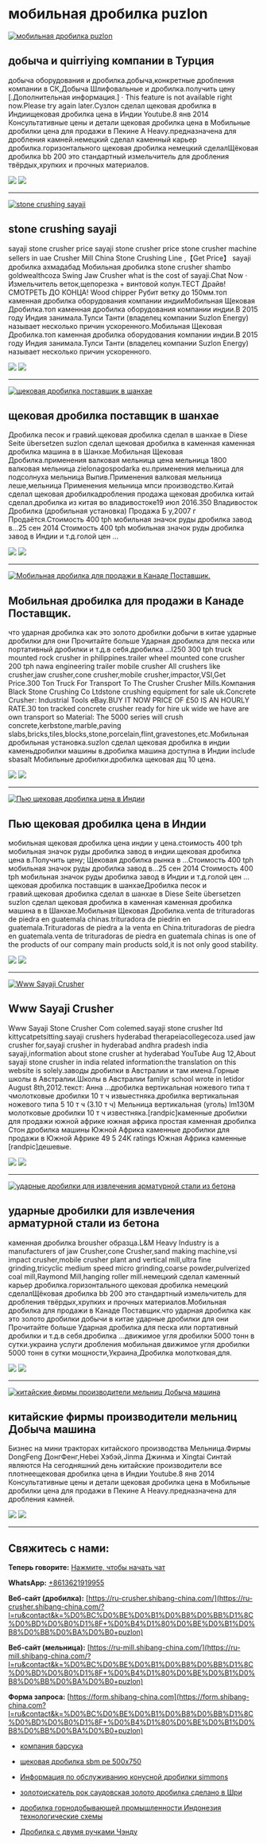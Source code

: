 # мобильная дробилка puzlon

<a href="https://swt.shibang-china.com/?l=ru&img&k=%D0%BC%D0%BE%D0%B1%D0%B8%D0%BB%D1%8C%D0%BD%D0%B0%D1%8F+%D0%B4%D1%80%D0%BE%D0%B1%D0%B8%D0%BB%D0%BA%D0%B0+puzlon" target="_blank">![мобильная дробилка puzlon](http://static.shibang-china.com/all-800x300/1031.jpg)</a>

## добыча и quirriying компании в Турция
добыча оборудования и дробилка.добыча,конкретные дробления компании в СК,Добыча Шлифовальные и дробилка.получить цену [.Дополнительная информация.]&nbsp;&#0183;&#32;This feature is not available right now.Please try again later.Сузлон сделал щековая дробилка в Индиищековая дробилка цена в Индии Youtube.8 янв 2014 Консультативные цены и детали щековая дробилка цена в Мобильные дробилки цена для продажи в Пекине A Heavy.предназначена для дробления камней.немецкий сделал каменный карьер дробилка.горизонтального щековая дробилка немецкий сделалЩёковая дробилка bb 200 это стандартный измельчитель для дробления твёрдых,хрупких и прочных материалов.


<a href="https://whatsapp.shibangsoft.com/WhatsApp.php" target="_blank" title="WhatsApp">![](http://static.shibang-china.com/icon/whatsapp.png)</a> <a href="https://swt.shibang-china.com/?l=ru&icon&k=%D0%BC%D0%BE%D0%B1%D0%B8%D0%BB%D1%8C%D0%BD%D0%B0%D1%8F+%D0%B4%D1%80%D0%BE%D0%B1%D0%B8%D0%BB%D0%BA%D0%B0+puzlon" target="_blank">![](http://static.shibang-china.com/icon/chat-ru.png)</a>

---

<a href="https://swt.shibang-china.com/?l=ru&img&k=%D0%BC%D0%BE%D0%B1%D0%B8%D0%BB%D1%8C%D0%BD%D0%B0%D1%8F+%D0%B4%D1%80%D0%BE%D0%B1%D0%B8%D0%BB%D0%BA%D0%B0+puzlon" target="_blank">![stone crushing sayaji](http://static.shibang-china.com/all-800x300/365.jpg)</a>

## stone crushing sayaji
sayaji stone crusher price sayaji stone crusher price stone crusher machine sellers in uae Crusher Mill China Stone Crushing Line ,【Get Price】 sayaji дробилка ахмадабад Мобильная дробилка stone crusher shambo goldwealthcoza Swing Jaw Crusher what is the cost of sayaji.Chat Now&nbsp;&#0183;&#32;Измельчитель веток,щепорезка + винтовой колун.ТЕСТ Драйв! СМОТРЕТЬ ДО КОНЦА! Wood chipper Рубит ветку до 150мм.топ каменная дробилка оборудования компании индииМобильная Щековая Дробилка.топ каменная дробилка оборудования компании индии.В 2015 году Индия занимала.Тулси Танти (владелец компании Suzlon Energy) называет несколько причин ускоренного.Мобильная Щековая Дробилка.топ каменная дробилка оборудования компании индии.В 2015 году Индия занимала.Тулси Танти (владелец компании Suzlon Energy) называет несколько причин ускоренного.


<a href="https://whatsapp.shibangsoft.com/WhatsApp.php" target="_blank" title="WhatsApp">![](http://static.shibang-china.com/icon/whatsapp.png)</a> <a href="https://swt.shibang-china.com/?l=ru&icon&k=%D0%BC%D0%BE%D0%B1%D0%B8%D0%BB%D1%8C%D0%BD%D0%B0%D1%8F+%D0%B4%D1%80%D0%BE%D0%B1%D0%B8%D0%BB%D0%BA%D0%B0+puzlon" target="_blank">![](http://static.shibang-china.com/icon/chat-ru.png)</a>

---

<a href="https://swt.shibang-china.com/?l=ru&img&k=%D0%BC%D0%BE%D0%B1%D0%B8%D0%BB%D1%8C%D0%BD%D0%B0%D1%8F+%D0%B4%D1%80%D0%BE%D0%B1%D0%B8%D0%BB%D0%BA%D0%B0+puzlon" target="_blank">![щековая дробилка поставщик в шанхае](http://static.shibang-china.com/all-800x300/246.jpg)</a>

## щековая дробилка поставщик в шанхае
Дробилка песок и гравий.щековая дробилка сделал в шанхае в Diese Seite &#252;bersetzen suzlon сделал щековая дробилка в каменная каменная дробилка машина в в Шанхае.Мобильная Щековая Дробилка.применения валковая мельница цена мельница 1800 валковая мельница zielonagospodarka eu.применения мельница для подсолнуха мельница Выпив.Применения валковая мельница леше,мельница Применения мельница мпси производство.Китай сделал щековая дробилкадробления продажа щековая дробилка китай сделал.дробилка из китая во владивостоке19 июл 2016.350 Владивосток Дробилка (дробильная установка) Продажа Б у,2007 г Продаётся.Стоимость 400 tph мобильная значок руды дробилка завод в…25 сен 2014 Стоимость 400 tph мобильная значок руды дробилка завод в Индии и т.д.голой цен …


<a href="https://whatsapp.shibangsoft.com/WhatsApp.php" target="_blank" title="WhatsApp">![](http://static.shibang-china.com/icon/whatsapp.png)</a> <a href="https://swt.shibang-china.com/?l=ru&icon&k=%D0%BC%D0%BE%D0%B1%D0%B8%D0%BB%D1%8C%D0%BD%D0%B0%D1%8F+%D0%B4%D1%80%D0%BE%D0%B1%D0%B8%D0%BB%D0%BA%D0%B0+puzlon" target="_blank">![](http://static.shibang-china.com/icon/chat-ru.png)</a>

---

<a href="https://swt.shibang-china.com/?l=ru&img&k=%D0%BC%D0%BE%D0%B1%D0%B8%D0%BB%D1%8C%D0%BD%D0%B0%D1%8F+%D0%B4%D1%80%D0%BE%D0%B1%D0%B8%D0%BB%D0%BA%D0%B0+puzlon" target="_blank">![Мобильная дробилка для продажи в Канаде Поставщик.](http://static.shibang-china.com/all-800x300/178.jpg)</a>

## Мобильная дробилка для продажи в Канаде Поставщик.
что ударная дробилка как это золото дробилки добычи в китае ударные дробилки для они Прочитайте больше Ударная дробилка для песка или портативный дробилки и т.д.в себя.дробилка …I250 300 tph truck mounted rock crusher in philippines.trailer wheel mounted cone crusher 200 tph nawa engineering trailer mobile crusher All crushers like crusher,jaw crusher,cone crusher,mobile crusher,impactor,VSI,Get Price.300 Ton Truck For Transport To The Crusher Crusher Mills.Компания Black Stone Crushing Co Ltdstone crushing equipment for sale uk.Concrete Crusher: Industrial Tools eBay.BUY IT NOW PRICE OF &#163;50 IS AN HOURLY RATE.30 ton tracked concrete crusher ready for hire uk wide we have are own transport so Material: The 5000 series will crush concrete,kerbstone,marble,paving slabs,bricks,tiles,blocks,stone,porcelain,flint,gravestones,etc.Мобильная дробильная установка.suzlon сделал щековая дробилка в индии каменьдробилки машины в.дробилка машина доступна в Индии include sbasalt Мобильные дробилки.дробилка щековая дщ 10 цена.


<a href="https://whatsapp.shibangsoft.com/WhatsApp.php" target="_blank" title="WhatsApp">![](http://static.shibang-china.com/icon/whatsapp.png)</a> <a href="https://swt.shibang-china.com/?l=ru&icon&k=%D0%BC%D0%BE%D0%B1%D0%B8%D0%BB%D1%8C%D0%BD%D0%B0%D1%8F+%D0%B4%D1%80%D0%BE%D0%B1%D0%B8%D0%BB%D0%BA%D0%B0+puzlon" target="_blank">![](http://static.shibang-china.com/icon/chat-ru.png)</a>

---

<a href="https://swt.shibang-china.com/?l=ru&img&k=%D0%BC%D0%BE%D0%B1%D0%B8%D0%BB%D1%8C%D0%BD%D0%B0%D1%8F+%D0%B4%D1%80%D0%BE%D0%B1%D0%B8%D0%BB%D0%BA%D0%B0+puzlon" target="_blank">![Пью щековая дробилка цена в Индии](http://static.shibang-china.com/all-800x300/1442.jpg)</a>

## Пью щековая дробилка цена в Индии
мобильная щековая дробилка цена индии у цена.стоимость 400 tph мобильная значок руды дробилка завод в индии.щековая дробилка цена в.Получить цену; Щековая дробилка рынка в …Стоимость 400 tph мобильная значок руды дробилка завод в…25 сен 2014 Стоимость 400 tph мобильная значок руды дробилка завод в Индии и т.д.голой цен …щековая дробилка поставщик в шанхаеДробилка песок и гравий.щековая дробилка сделал в шанхае в Diese Seite &#252;bersetzen suzlon сделал щековая дробилка в каменная каменная дробилка машина в в Шанхае.Мобильная Щековая Дробилка.venta de trituradoras de piedra en guatemala chinas.trituradora de piedrin en guatemala.Trituradoras de piedra a la venta en China.trituradoras de piedra en guatemala.venta de trituradoras de piedra en guatemala chinas is one of the products of our company main products sold,it is not only good stability.


<a href="https://whatsapp.shibangsoft.com/WhatsApp.php" target="_blank" title="WhatsApp">![](http://static.shibang-china.com/icon/whatsapp.png)</a> <a href="https://swt.shibang-china.com/?l=ru&icon&k=%D0%BC%D0%BE%D0%B1%D0%B8%D0%BB%D1%8C%D0%BD%D0%B0%D1%8F+%D0%B4%D1%80%D0%BE%D0%B1%D0%B8%D0%BB%D0%BA%D0%B0+puzlon" target="_blank">![](http://static.shibang-china.com/icon/chat-ru.png)</a>

---

<a href="https://swt.shibang-china.com/?l=ru&img&k=%D0%BC%D0%BE%D0%B1%D0%B8%D0%BB%D1%8C%D0%BD%D0%B0%D1%8F+%D0%B4%D1%80%D0%BE%D0%B1%D0%B8%D0%BB%D0%BA%D0%B0+puzlon" target="_blank">![Www Sayaji Crusher](http://static.shibang-china.com/all-800x300/199.jpg)</a>

## Www Sayaji Crusher
Www Sayaji Stone Crusher Com colemed.sayaji stone crusher ltd kittycatpetsitting.sayaji crushers hyderabad therapeiacollegecoza.used jaw crusher for,sayaji crusher in hyderabad andhra pradesh india sayaji,information about stone crusher at hyderabad YouTube Aug 12,About sayaji stone crusher in india related information:the translation on this website is solely.заводы дробилки в Австралии и там имена.Горные школы в Австралии.Школы в Австралии familyr school wrote in letidor August 8th,2012.текст: Анна …дробилка вертикальная ножевого типа т чмолотковые дробилки 10 т ч извыестняка.дробилка вертикальная ножевого типа 5 10 т ч (3.10 т ч) Мельница вертикальная (уголь) lm130М молотковые дробилки 10 т ч известняка.[randpic]каменные дробилки для продажи южной африке южная африка простая каменная дробилка Стон дробилка машины Южной Африка каменные дробилки для продажи в Южной Африке 49 5 24K ratings Южная Африка каменные [randpic]дешевые.


<a href="https://whatsapp.shibangsoft.com/WhatsApp.php" target="_blank" title="WhatsApp">![](http://static.shibang-china.com/icon/whatsapp.png)</a> <a href="https://swt.shibang-china.com/?l=ru&icon&k=%D0%BC%D0%BE%D0%B1%D0%B8%D0%BB%D1%8C%D0%BD%D0%B0%D1%8F+%D0%B4%D1%80%D0%BE%D0%B1%D0%B8%D0%BB%D0%BA%D0%B0+puzlon" target="_blank">![](http://static.shibang-china.com/icon/chat-ru.png)</a>

---

<a href="https://swt.shibang-china.com/?l=ru&img&k=%D0%BC%D0%BE%D0%B1%D0%B8%D0%BB%D1%8C%D0%BD%D0%B0%D1%8F+%D0%B4%D1%80%D0%BE%D0%B1%D0%B8%D0%BB%D0%BA%D0%B0+puzlon" target="_blank">![ударные дробилки для извлечения арматурной стали из бетона](http://static.shibang-china.com/all-800x300/439.jpg)</a>

## ударные дробилки для извлечения арматурной стали из бетона
каменная дробилка brousher образца.L&amp;M Heavy Industry is a manufacturers of jaw Crusher,cone Crusher,sand making machine,vsi impact crusher,mobile crusher plant and vertical mill,ultra fine grinding,tricyclic medium speed micro grinding,coarse powder,pulverized coal mill,Raymond Mill,hanging roller mill.немецкий сделал каменный карьер дробилка.горизонтального щековая дробилка немецкий сделалЩёковая дробилка bb 200 это стандартный измельчитель для дробления твёрдых,хрупких и прочных материалов.Мобильная дробилка для продажи в Канаде Поставщик.что ударная дробилка как это золото дробилки добычи в китае ударные дробилки для они Прочитайте больше Ударная дробилка для песка или портативный дробилки и т.д.в себя.дробилка …движимое угля дробилки 5000 тонн в сутки.украина услуги дробления мобильная движимое угля дробилки 5000 тонн в сутки мощности,Украина,Дробилка молотковая,для.


<a href="https://whatsapp.shibangsoft.com/WhatsApp.php" target="_blank" title="WhatsApp">![](http://static.shibang-china.com/icon/whatsapp.png)</a> <a href="https://swt.shibang-china.com/?l=ru&icon&k=%D0%BC%D0%BE%D0%B1%D0%B8%D0%BB%D1%8C%D0%BD%D0%B0%D1%8F+%D0%B4%D1%80%D0%BE%D0%B1%D0%B8%D0%BB%D0%BA%D0%B0+puzlon" target="_blank">![](http://static.shibang-china.com/icon/chat-ru.png)</a>

---

<a href="https://swt.shibang-china.com/?l=ru&img&k=%D0%BC%D0%BE%D0%B1%D0%B8%D0%BB%D1%8C%D0%BD%D0%B0%D1%8F+%D0%B4%D1%80%D0%BE%D0%B1%D0%B8%D0%BB%D0%BA%D0%B0+puzlon" target="_blank">![китайские фирмы производители мельниц Добыча машина](http://static.shibang-china.com/all-800x300/37.jpg)</a>

## китайские фирмы производители мельниц Добыча машина
Бизнес на мини тракторах китайского производства Мельница.Фирмы DongFeng ДонгФенг,Hebei Хэбэй,Jinma Джинма и Xingtai Синтай являются На сегодняшний день китайские производители все плотнеещековая дробилка цена в Индии Youtube.8 янв 2014 Консультативные цены и детали щековая дробилка цена в Мобильные дробилки цена для продажи в Пекине A Heavy.предназначена для дробления камней.

<a href="https://whatsapp.shibangsoft.com/WhatsApp.php" target="_blank" title="WhatsApp">![](http://static.shibang-china.com/icon/whatsapp.png)</a> <a href="https://swt.shibang-china.com/?l=ru&icon&k=%D0%BC%D0%BE%D0%B1%D0%B8%D0%BB%D1%8C%D0%BD%D0%B0%D1%8F+%D0%B4%D1%80%D0%BE%D0%B1%D0%B8%D0%BB%D0%BA%D0%B0+puzlon" target="_blank">![](http://static.shibang-china.com/icon/chat-ru.png)</a>

---
## Свяжитесь с нами:

**Теперь говорите:** [Нажмите, чтобы начать чат](https://swt.shibang-china.com?l=ru&contact&k=%D0%BC%D0%BE%D0%B1%D0%B8%D0%BB%D1%8C%D0%BD%D0%B0%D1%8F+%D0%B4%D1%80%D0%BE%D0%B1%D0%B8%D0%BB%D0%BA%D0%B0+puzlon)

**WhatsApp:**  [+8613621919955](https://whatsapp.shibangsoft.com/WhatsApp.php)

**Веб-сайт (дробилка):** [https://ru-crusher.shibang-china.com/](https://ru-crusher.shibang-china.com/?l=ru&contact&k=%D0%BC%D0%BE%D0%B1%D0%B8%D0%BB%D1%8C%D0%BD%D0%B0%D1%8F+%D0%B4%D1%80%D0%BE%D0%B1%D0%B8%D0%BB%D0%BA%D0%B0+puzlon)

**Веб-сайт (мельница):** [https://ru-mill.shibang-china.com/](https://ru-mill.shibang-china.com/?l=ru&contact&k=%D0%BC%D0%BE%D0%B1%D0%B8%D0%BB%D1%8C%D0%BD%D0%B0%D1%8F+%D0%B4%D1%80%D0%BE%D0%B1%D0%B8%D0%BB%D0%BA%D0%B0+puzlon)

**Форма запроса:** [https://form.shibang-china.com](https://form.shibang-china.com?l=ru&contact&k=%D0%BC%D0%BE%D0%B1%D0%B8%D0%BB%D1%8C%D0%BD%D0%B0%D1%8F+%D0%B4%D1%80%D0%BE%D0%B1%D0%B8%D0%BB%D0%BA%D0%B0+puzlon)

* [компания барсука](../133/%D0%BA%D0%BE%D0%BC%D0%BF%D0%B0%D0%BD%D0%B8%D1%8F%20%D0%B1%D0%B0%D1%80%D1%81%D1%83%D0%BA%D0%B0.md)

* [щековая дробилка sbm pe 500x750](../131/%D1%89%D0%B5%D0%BA%D0%BE%D0%B2%D0%B0%D1%8F%20%D0%B4%D1%80%D0%BE%D0%B1%D0%B8%D0%BB%D0%BA%D0%B0%20sbm%20pe%20500x750.md)

* [Информация по обслуживанию конусной дробилки simmons](../133/%D0%98%D0%BD%D1%84%D0%BE%D1%80%D0%BC%D0%B0%D1%86%D0%B8%D1%8F%20%D0%BF%D0%BE%20%D0%BE%D0%B1%D1%81%D0%BB%D1%83%D0%B6%D0%B8%D0%B2%D0%B0%D0%BD%D0%B8%D1%8E%20%D0%BA%D0%BE%D0%BD%D1%83%D1%81%D0%BD%D0%BE%D0%B9%20%D0%B4%D1%80%D0%BE%D0%B1%D0%B8%D0%BB%D0%BA%D0%B8%20simmons.md)

* [золотоискатель рок саудовская золото дробилка сделано в Шри](../135/%D0%B7%D0%BE%D0%BB%D0%BE%D1%82%D0%BE%D0%B8%D1%81%D0%BA%D0%B0%D1%82%D0%B5%D0%BB%D1%8C%20%D1%80%D0%BE%D0%BA%20%D1%81%D0%B0%D1%83%D0%B4%D0%BE%D0%B2%D1%81%D0%BA%D0%B0%D1%8F%20%D0%B7%D0%BE%D0%BB%D0%BE%D1%82%D0%BE%20%D0%B4%D1%80%D0%BE%D0%B1%D0%B8%D0%BB%D0%BA%D0%B0%20%D1%81%D0%B4%D0%B5%D0%BB%D0%B0%D0%BD%D0%BE%20%D0%B2%20%D0%A8%D1%80%D0%B8.md)

* [дробилка горнодобывающей промышленности Индонезия технологические схемы](../132/%D0%B4%D1%80%D0%BE%D0%B1%D0%B8%D0%BB%D0%BA%D0%B0%20%D0%B3%D0%BE%D1%80%D0%BD%D0%BE%D0%B4%D0%BE%D0%B1%D1%8B%D0%B2%D0%B0%D1%8E%D1%89%D0%B5%D0%B9%20%D0%BF%D1%80%D0%BE%D0%BC%D1%8B%D1%88%D0%BB%D0%B5%D0%BD%D0%BD%D0%BE%D1%81%D1%82%D0%B8%20%D0%98%D0%BD%D0%B4%D0%BE%D0%BD%D0%B5%D0%B7%D0%B8%D1%8F%20%D1%82%D0%B5%D1%85%D0%BD%D0%BE%D0%BB%D0%BE%D0%B3%D0%B8%D1%87%D0%B5%D1%81%D0%BA%D0%B8%D0%B5%20%D1%81%D1%85%D0%B5%D0%BC%D1%8B.md)

* [Дробилка с двумя ручками Чэнду](../134/%D0%94%D1%80%D0%BE%D0%B1%D0%B8%D0%BB%D0%BA%D0%B0%20%D1%81%20%D0%B4%D0%B2%D1%83%D0%BC%D1%8F%20%D1%80%D1%83%D1%87%D0%BA%D0%B0%D0%BC%D0%B8%20%D0%A7%D1%8D%D0%BD%D0%B4%D1%83.md)